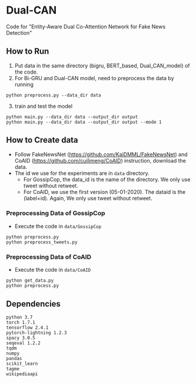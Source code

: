 # Dual-CAN
Code for "Entity-Aware Dual Co-Attention Network for Fake News Detection"

## How to Run
1. Put data in the same directory (bigru, BERT_based, Dual_CAN_model) of the code.
2. For Bi-GRU and Dual-CAN model, need to preprocess the data by running
```
python preprocess.py --data_dir data
```
3. train and test the model
```
python main.py --data_dir data --output_dir output
python main.py --data_dir data --output_dir output --mode 1
```

## How to Create data
* Follow FakeNewsNet (https://github.com/KaiDMML/FakeNewsNet) and CoAID (https://github.com/cuilimeng/CoAID) instruction, download the data.
* The id we use for the experiments are in `data` directory.
    * For GossipCop, the data_id is the name of the directory. We only use tweet without retweet.
    * For CoAID, we use the first version (05-01-2020). The dataid is the (label+id). Again, We only use tweet without retweet.

### Preprocessing Data of  GossipCop
* Execute the code in `data/GossipCop`
```
python preprocess.py
python preprocess_tweets.py
```
### Preprocessing Data of  CoAID
* Execute the code in `data/CoAID`
```
python get_data.py
python preprocess.py
```

## Dependencies
```
python 3.7
torch 1.7.1
tensorflow 2.4.1
pytorch-lightning 1.2.3
spacy 3.0.5
seqeval 1.2.2
tqdm
numpy
pandas
scikit_learn
tagme
wikipediaapi
```